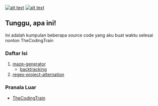[![alt text][2.1]][2]
[![alt text][6.1]][6]

## Tunggu, apa ini!
Ini adalah kumpulan beberapa source code yang aku buat waktu selesai nonton TheCodingTrain

### Daftar Isi
1. [maze-generator](https://github.com/zevtyardt/coding-challenge/tree/main/maze-generator)
   * [backtracking](https://github.com/zevtyardt/coding-challenge/blob/main/maze-generator/backtracking.py)
2. [regex-project-alternation](https://github.com/zevtyardt/regex-project-alternation)

### Pranala Luar
 * [TheCodingTrain](https://m.youtube.com/channel/UCvjgXvBlbQiydffZU7m1_aw)

[2.1]: http://i.imgur.com/P3YfQoD.png (facebook icon with padding)
[6.1]: http://i.imgur.com/0o48UoR.png (github icon with padding)


[2]: http://www.facebook.com/valxyriee
[6]: http://www.github.com/zevtyardt
